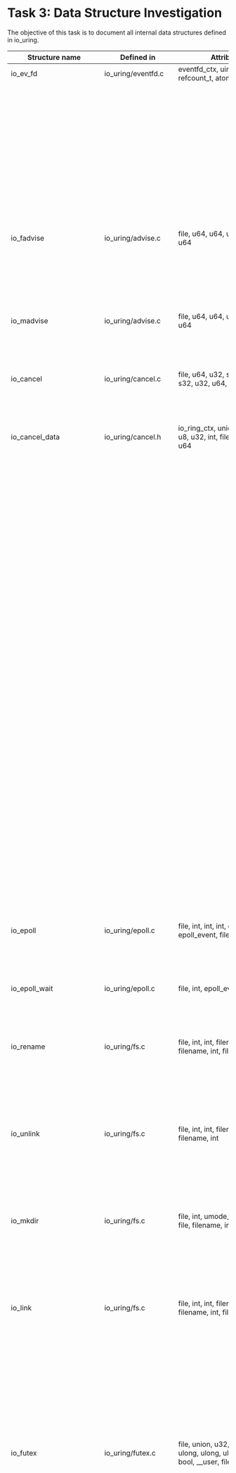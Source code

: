 # Task 3: Data Structure Investigation
The objective of this task is to document all internal data structures defined in io_uring. 

Structure name | Defined in | Attributes | Caller Functions Source | source caller | usage
---------------|------------|------------|-------------------------|---------------|-------------------
io_ev_fd       | io_uring/eventfd.c | eventfd_ctx, uint, uint, refcount_t, atomic_t, rcu_head | io_eventfd_free | io_uring/eventfd.c | local variable
| | | | io_eventfd_put | io_uring/eventfd.c | function parameter
| | | | io_eventfd_do_signal | io_uring/eventfd.c | local variable, function parameter
| | | | __io_eventfd_signal | io_uring/eventfd.c | function parameter
| | | | io_eventfd_grab | io_uring/eventfd.c | return value, local variable
| | | | io_eventfd_signal | io_uring/eventfd.c | local variable 
| | | | io_eventfd_flush_signal | io_uring/eventfd.c | local variable
| | | | io_eventfd_register | io_uring/eventfd.c | local variable
| | | | io_eventfd_unregister | io_uring/eventfd.c | function parameter
| io_fadvise               | io_uring/advise.c    | file, u64, u64, u32, file, u32, u64                                                                                                       | io_fadvise_force_async           | io_uring/advise.c    | function parameter                 |
|                          |                      |                                                                                                                                            | io_fadvise_prep                  | io_uring/advise.c    | local variable, function parameter |
|                          |                      |                                                                                                                                            | io_fadvise                       | io_uring/advise.c    | local variable, function parameter |
| io_madvise               | io_uring/advise.c    | file, u64, u64, u32, file, u32, u64                                                                                                       | io_madvise_prep                  | io_uring/advise.c    | local variable, function parameter |
|                          |                      |                                                                                                                                            | io_madvise                       | io_uring/advise.c    | local variable, function parameter |
| io_cancel                | io_uring/cancel.c    | file, u64, u32, s32, u8, file, s32, u32, u64, u8                                                                                          | io_async_cancel_prep             | io_uring/cancel.c    | local variable, function parameter |
|                          |                      |                                                                                                                                            | io_async_cancel                  | io_uring/cancel.c    | local variable, function parameter |
| io_cancel_data           | io_uring/cancel.h    | io_ring_ctx, union, u64, file, u8, u32, int, file, io_ring_ctx, u64                                                                       | io_try_cancel                    | io_uring/cancel.h    | function parameter                 |
|                          |                      |                                                                                                                                            | io_cancel_req_match              | io_uring/cancel.h    | function parameter                 |
|                          |                      |                                                                                                                                            | io_cancel_req_match              | io_uring/cancel.c    | function parameter                 |
|                          |                      |                                                                                                                                            | io_cancel_remove                 | io_uring/cancel.h    | function parameter                 |
|                          |                      |                                                                                                                                            | io_cancel_remove                 | io_uring/cancel.c    | function parameter                 |
|                          |                      |                                                                                                                                            | io_cancel_cb                     | io_uring/cancel.c    | local variable                     |
|                          |                      |                                                                                                                                            | io_async_cancel_one              | io_uring/cancel.c    | function parameter                 |
|                          |                      |                                                                                                                                            | io_try_cancel                    | io_uring/cancel.c    | function parameter                 |
|                          |                      |                                                                                                                                            | __io_async_cancel                | io_uring/cancel.c    | function parameter                 |
|                          |                      |                                                                                                                                            | io_async_cancel                  | io_uring/cancel.c    | local variable                     |
|                          |                      |                                                                                                                                            | __io_sync_cancel                 | io_uring/cancel.c    | function parameter                 |
|                          |                      |                                                                                                                                            | io_sync_cancel                   | io_uring/cancel.c    | local variable                     |
|                          |                      |                                                                                                                                            | io_futex_cancel                  | io_uring/futex.c     | function parameter                 |
|                          |                      |                                                                                                                                            | io_futex_cancel                  | io_uring/futex.h     | function parameter                 |
|                          |                      |                                                                                                                                            | io_poll_find                     | io_uring/poll.c      | function parameter                 |
|                          |                      |                                                                                                                                            | io_poll_file_find                | io_uring/poll.c      | function parameter                 |
|                          |                      |                                                                                                                                            | __io_poll_cancel                 | io_uring/poll.c      | function parameter                 |
|                          |                      |                                                                                                                                            | io_poll_cancel                   | io_uring/poll.c      | function parameter                 |
|                          |                      |                                                                                                                                            | io_poll_cancel                   | io_uring/poll.h      | function parameter                 |
|                          |                      |                                                                                                                                            | io_poll_remove                   | io_uring/poll.c      | local variable                     |
|                          |                      |                                                                                                                                            | io_waitid_cancel                 | io_uring/waitid.c    | function parameter                 |
|                          |                      |                                                                                                                                            | io_timeout_cancel                | io_uring/timeout.h   | function parameter                 |
|                          |                      |                                                                                                                                            | io_timeout_extract               | io_uring/timeout.c   | function parameter                 |
|                          |                      |                                                                                                                                            | io_timeout_cancel                | io_uring/timeout.c   | function parameter                 |
|                          |                      |                                                                                                                                            | io_req_task_link_timeout         | io_uring/timeout.c   | local variable                     |
|                          |                      |                                                                                                                                            | io_timeout_update                | io_uring/timeout.c   | local variable                     |
|                          |                      |                                                                                                                                            | io_timeout_remove                | io_uring/timeout.c   | local variable                     |
| io_epoll                 | io_uring/epoll.c     | file, int, int, int, epoll_event, epoll_event, file, int                                                                                  | io_epoll_ctl_prep                | io_uring/epoll.c     | local variable, function parameter |
|                          |                      |                                                                                                                                            | io_epoll_ctl                     | io_uring/epoll.c     | local variable, function parameter |
| io_epoll_wait            | io_uring/epoll.c     | file, int, epoll_event                                                                                                                     | io_epoll_wait_prep               | io_uring/epoll.c     | local variable, function parameter |
|                          |                      |                                                                                                                                            | io_epoll_wait                    | io_uring/epoll.c     | local variable, function parameter |
| io_rename                | io_uring/fs.c        | file, int, int, filename, filename, int, file, filename, int                                                                              | io_renameat_prep                 | io_uring/fs.c        | local variable, function parameter |
|                          |                      |                                                                                                                                            | io_renameat                      | io_uring/fs.c        | local variable, function parameter |
|                          |                      |                                                                                                                                            | io_renameat_cleanup              | io_uring/fs.c        | local variable, function parameter |
| io_unlink                | io_uring/fs.c        | file, int, int, filename, file, filename, int                                                                                             | io_unlinkat_prep                 | io_uring/fs.c        | local variable, function parameter |
|                          |                      |                                                                                                                                            | io_unlinkat                      | io_uring/fs.c        | local variable, function parameter |
|                          |                      |                                                                                                                                            | io_unlinkat_cleanup              | io_uring/fs.c        | local variable, function parameter |
| io_mkdir                 | io_uring/fs.c        | file, int, umode_t, filename, file, filename, int, umode_t                                                                                | io_mkdirat_prep                  | io_uring/fs.c        | local variable, function parameter |
|                          |                      |                                                                                                                                            | io_mkdirat                       | io_uring/fs.c        | local variable, function parameter |
|                          |                      |                                                                                                                                            | io_mkdirat_cleanup               | io_uring/fs.c        | local variable, function parameter |
| io_link                  | io_uring/fs.c        | file, int, int, filename, filename, int, file, filename, int                                                                              | io_symlinkat_prep                | io_uring/fs.c        | local variable, function parameter |
|                          |                      |                                                                                                                                            | io_symlinkat                     | io_uring/fs.c        | local variable, function parameter |
|                          |                      |                                                                                                                                            | io_linkat_prep                   | io_uring/fs.c        | local variable, function parameter |
|                          |                      |                                                                                                                                            | io_linkat                        | io_uring/fs.c        | local variable, function parameter |
|                          |                      |                                                                                                                                            | io_link_cleanup                  | io_uring/fs.c        | local variable, function parameter |
| io_futex                 | io_uring/futex.c     | file, union, u32, futex_waitv, ulong, ulong, ulong, u32, uint, bool, __user, file                                                         | io_futexv_complete               | io_uring/futex.c     | local variable, function parameter |
|                          |                      |                                                                                                                                            | io_futexv_claim                  | io_uring/futex.c     | function parameter                 |
|                          |                      |                                                                                                                                            | __io_futex_cancel                | io_uring/futex.c     | local variable, function parameter |
|                          |                      |                                                                                                                                            | io_futex_prep                    | io_uring/futex.c     | local variable, function parameter |
|                          |                      |                                                                                                                                            | io_futex_wakev_fn                | io_uring/futex.c     | local variable, function parameter |
|                          |                      |                                                                                                                                            | io_futexv_prep                   | io_uring/futex.c     | local variable, function parameter |
|                          |                      |                                                                                                                                            | io_futex_wake_fn                 | io_uring/futex.c     | local variable, function parameter |
|                          |                      |                                                                                                                                            | io_futexv_wait                   | io_uring/futex.c     | local variable, function parameter |
|                          |                      |                                                                                                                                            | io_futex_wait                    | io_uring/futex.c     | local variable, function parameter |
|                          |                      |                                                                                                                                            | io_futex_wake                    | io_uring/futex.c     | local variable, function parameter |
| io_futex_data            | io_uring/futex.c     | futex_q, io_kiocb                                                                                                                          | io_futex_cache_init              | io_uring/futex.c     | function parameter                 |
|                          |                      |                                                                                                                                            | io_futex_complete                | io_uring/futex.c     | local variable                     |
|                          |                      |                                                                                                                                            | __io_futex_cancel                | io_uring/futex.c     | local variable                     |
|                          |                      |                                                                                                                                            | io_futex_wake_fn                 | io_uring/futex.c     | local variable, function parameter |
|                          |                      |                                                                                                                                            | io_futex_wait                    | io_uring/futex.c     | local variable     
| io_defer_entry  | io_uring/io_uring.c  | list_head, io_kiocb, u32                                       | io_queue_deferred                | io_uring/io_uring.c   | local variable, function parameter   |
|                 |                      |                                                                | io_drain_req                     | io_uring/io_uring.c   | local variable                        |
|                 |                      |                                                                | io_cancel_defer_files            | io_uring/io_uring.c   | local variable, function parameter   |
|                 |                      |                                                                | io_get_sequence                  | io_uring/io_uring.c   | local variable                        |
| ext_arg         | io_uring/io_uring.c  | size_t, timespec64, sigset_t, ktime_t, bool, bool              | __io_cqring_wait_schedule        | io_uring/io_uring.c   | function parameter                    |
|                 |                      |                                                                | io_cqring_wait_schedule          | io_uring/io_uring.c   | function parameter                    |
|                 |                      |                                                                | io_cqring_wait                   | io_uring/io_uring.c   | function parameter                    |
|                 |                      |                                                                | io_get_ext_arg                   | io_uring/io_uring.c   | function parameter                    |
|                 |                      |                                                                | SYSCALL_DEFINE6                  | io_uring/io_uring.c   | local variable                        |
|                 |                      |                                                                | if                               | io_uring/io_uring.c   | local variable                        |
| io_tctx_exit    | io_uring/io_uring.c  | callback_head, completion, io_ring_ctx                         | io_tctx_exit_cb                  | io_uring/io_uring.c   | local variable, function parameter   |
|                 |                      |                                                                | io_ring_exit_work                | io_uring/io_uring.c   | local variable                        |
| io_task_cancel  | io_uring/io_uring.c  | io_uring_task, bool                                            | io_cancel_task_cb                | io_uring/io_uring.c   | local variable                        |
|                 |                      |                                                                | io_uring_try_cancel_requests     | io_uring/io_uring.c   | local variable                        |
| io_wait_queue   | io_uring/io_uring.h  | wait_queue_entry, io_ring_ctx, unsigned, int, ktime_t, hrtimer | io_should_wake                   | io_uring/io_uring.h   | function parameter                    |
|                 |                      |                                                                | io_wake_function                 | io_uring/io_uring.c   | local variable, function parameter   |
|                 |                      |                                                                | io_cqring_timer_wakeup           | io_uring/io_uring.c   | local variable, function parameter   |
|                 |                      |                                                                | io_cqring_min_timer_wakeup       | io_uring/io_uring.c   | local variable, function parameter   |
|                 |                      |                                                                | io_cqring_schedule_timeout       | io_uring/io_uring.c   | function parameter                    |
|                 |                      |                                                                | __io_cqring_wait_schedule        | io_uring/io_uring.c   | function parameter                    |
|                 |                      |                                                                | io_cqring_wait_schedule          | io_uring/io_uring.c   | function parameter                    |
|                 |                      |                                                                | io_cqring_wait                   | io_uring/io_uring.c   | local variable                        |
|                 |                      |                                                                | io_napi_busy_loop_should_end     | io_uring/napi.c       | local variable                        |
|                 |                      |                                                                | io_napi_blocking_busy_loop       | io_uring/napi.c       | function parameter                    |
|                 |                      |                                                                | __io_napi_busy_loop              | io_uring/napi.c       | function parameter                    |
|                 |                      |                                                                | __io_napi_busy_loop              | io_uring/napi.h       | function parameter                    |
|                 |                      |                                                                | io_napi_busy_loop                | io_uring/napi.h       | function parameter                    |
io_wq_hash               | io_uring/io-wq.h     | refcount_t refs, unsigned long, struct wait_queue_head, long, refcount_t, wait_queue_head                                                  | io_wq_put_hash                   | io_uring/io-wq.h     | function parameter, local variable |
|                          |                      |                                                                                                                                            | io_wq_data                       | io_uring/io-wq.h     | local variable                     |
|                          |                      |                                                                                                                                            | io_wq                            | io_uring/io-wq.c     | local variable                     |
| io_wq_data               | io_uring/io-wq.h     | struct io_wq_hash, struct task_struct, io_wq_work_fn, free_work_fn                                                                        | io_wq_create                     | io_uring/io-wq.h     | function parameter, local variable |
| io_wq                    | io_uring/io-wq.c     | unsigned long state, free_work_fn, io_wq_work_fn, struct io_wq_hash, atomic_t worker, struct completion, struct hlist_node, struct task_struct, struct io_wq_acct, struct wait_queue_entry, struct io_wq_work, cpumask_var_t, atomic_t, completion, cpumask_var_t, free_work_fn, hlist_node, hlist_nulls_head, io_wq_hash, io_wq_work_fn, list_head, long, raw_spinlock_t, task_struct, wait_queue_entry | io_worker                        | io_uring/io-wq.c     | local function                     |
|                          |                      |                                                                                                                                            | create_io_worker                 | io_uring/io-wq.c     | function parameter                 |
|                          |                      |                                                                                                                                            | io_acct_cancel_pending_work      | io_uring/io-wq.c     | function parameter, local variable |
|                          |                      |                                                                                                                                            | io_wq_cancel_tw_create           | io_uring/io-wq.c     | function parameter                 |
|                          |                      |                                                                                                                                            | io_get_acct                      | io_uring/io-wq.c     | function parameter                 |
|                          |                      |                                                                                                                                            | io_work_get_acct                 | io_uring/io-wq.c     | function parameter                 |
|                          |                      |                                                                                                                                            | io_worker_ref_put                | io_uring/io-wq.c     | function parameter                 |
|                          |                      |                                                                                                                                            | io_worker_cancel_cb              | io_uring/io-wq.c     | local variable                     |
|                          |                      |                                                                                                                                            | io_worker_exit                   | io_uring/io-wq.c     | local variable                     |
|                          |                      |                                                                                                                                            | io_wq_create_worker              | io_uring/io-wq.c     | function parameter                 |
|                          |                      |                                                                                                                                            | create_worker_cb                 | io_uring/io-wq.c     | local variable                     |
|                          |                      |                                                                                                                                            | io_queue_worker_create           | io_uring/io-wq.c     | local variable                     |
|                          |                      |                                                                                                                                            | io_wq_dec_running                | io_uring/io-wq.c     | local variable                     |
|                          |                      |                                                                                                                                            | io_wait_on_hash                  | io_uring/io-wq.c     | function parameter                 |
|                          |                      |                                                                                                                                            | io_get_next_work                 | io_uring/io-wq.c     | function parameter                 |
|                          |                      |                                                                                                                                            | wq_list_for_each                 | io_uring/io-wq.c     | function parameter                 |
|                          |                      |                                                                                                                                            | io_worker_handle_work            | io_uring/io-wq.c     | local variable                     |
|                          |                      |                                                                                                                                            | io_wq_worker                     | io_uring/io-wq.c     | local variable                     |
|                          |                      |                                                                                                                                            | io_init_new_worker               | io_uring/io-wq.c     | function parameter                 |
|                          |                      |                                                                                                                                            | create_worker_cont               | io_uring/io-wq.c     | local variable                     |
|                          |                      |                                                                                                                                            | io_wq_for_each_worker            | io_uring/io-wq.c     | function parameter                 |
|                          |                      |                                                                                                                                            | io_run_cancel                    | io_uring/io-wq.c     | function parameter                 |
|                          |                      |                                                                                                                                            | io_wq_insert_work                | io_uring/io-wq.c     | function parameter                 |
|                          |                      |                                                                                                                                            | io_wq_enqueue                    | io_uring/io-wq.c     | function parameter                 |
|                          |                      |                                                                                                                                            | io_wq_remove_pending             | io_uring/io-wq.c     | function parameter, local variable |
|                          |                      |                                                                                                                                            | io_wq_cancel_pending_work        | io_uring/io-wq.c     | function parameter                 |
|                          |                      |                                                                                                                                            | io_wq_cancel_running_work        | io_uring/io-wq.c     | function parameter                 |
|                          |                      |                                                                                                                                            | io_wq_cancel_cb                  | io_uring/io-wq.c     | function parameter                 |
|                          |                      |                                                                                                                                            | io_wq_hash_wake                  | io_uring/io-wq.c     | function parameter, local variable |
|                          |                      |                                                                                                                                            | io_wq_create                     | io_uring/io-wq.c     | local variable                     |
|                          |                      |                                                                                                                                            | io_wq_exit_start                 | io_uring/io-wq.c     | function parameter                 |
|                          |                      |                                                                                                                                            | io_wq_exit_workers               | io_uring/io-wq.c     | function parameter                 |
|                          |                      |                                                                                                                                            | io_wq_destroy                    | io_uring/io-wq.c     | function parameter                 |
|                          |                      |                                                                                                                                            | io_wq_put_and_exit               | io_uring/io-wq.c     | function parameter                 |
|                          |                      |                                                                                                                                            | __io_wq_cpu_online               | io_uring/io-wq.c     | function parameter                 |
|                          |                      |                                                                                                                                            | io_wq_cpu_online                 | io_uring/io-wq.c     | function parameter                 |
|                          |                      |                                                                                                                                            | io_wq_cpu_offline                | io_uring/io-wq.c     | function parameter                 |
|                          |                      |                                                                                                                                            | io_wq_max_workers                | io_uring/io-wq.c     | function parameter                 |
|                          |                      |                                                                                                                                            | wq_list_del                      | io_uring/slist.h     | local variable                     |
|                          |                      |                                                                                                                                            | io_uring_clean_tctx              | io_uring/tctx.c      | local variable                     |
| io_cb_cancel_data        | io_uring/io-wq.c     | work_cancel_fn, void, int nr_running, int nr_pending, bool cancel_all, bool, int, void, work_cancel_fn                                    | io_acct_cancel_pending_work      | io_uring/io-wq.c     | function parameter                 |
|                          |                      |                                                                                                                                            | create_worker_cont               | io_uring/io-wq.c     | local variable                     |
|                          |                      |                                                                                                                                            | io_wq_enqueue                    | io_uring/io-wq.c     | local variable                     |
|                          |                      |                                                                                                                                            | __io_wq_worker_cancel            | io_uring/io-wq.c     | function parameter                 |
|                          |                      |                                                                                                                                            | io_wq_worker_cancel              | io_uring/io-wq.c     | local variable                     |
|                          |                      |                                                                                                                                            | io_wq_cancel_pending_work        | io_uring/io-wq.c     | function parameter                 |
|                          |                      |                                                                                                                                            | io_wq_cancel_running_work        | io_uring/io-wq.c     | function parameter                 |
|                          |                      |                                                                                                                                            | io_wq_cancel_cb                  | io_uring/io-wq.c     | function parameter, local variable |
|                          |                      |                                                                                                                                            | io_wq_destroy                    | io_uring/io-wq.c     | local variable                     |
| io_worker                | io_uring/io-wq.c     | refcount_t, unsigned long flags, struct hlist_nulls_node nulls_node, struct list_head all_list, struct task_struct, struct io_wq, struct io_wq_acct, struct io_wq_work, raw_spinlock_t, struct completion, unsigned long create_state, struct callback_head create_work, int init_retries, union, callback_head, completion, delayed_work, hlist_nulls_node, int, io_wq, io_wq_work, list_head, long, raw_spinlock_t, rcu_head, refcount_t, task_struct | io_wq_dec_running                | io_uring/io-wq.c     | function parameter                 |
|                          |                      |                                                                                                                                            | io_worker_get                    | io_uring/io-wq.c     | function parameter                 |
|                          |                      |                                                                                                                                            | io_worker_release                | io_uring/io-wq.c     | function parameter                 |
|                          |                      |                                                                                                                                            | io_wq_worker_stopped             | io_uring/io-wq.c     | local variable                     |
|                          |                      |                                                                                                                                            | io_worker_cancel_cb              | io_uring/io-wq.c     | function parameter                 |
|                          |                      |                                                                                                                                            | io_task_worker_match             | io_uring/io-wq.c     | local variable, function parameter |
|                          |                      |                                                                                                                                            | io_worker_exit                   | io_uring/io-wq.c     | function parameter                 |
|                          |                      |                                                                                                                                            | io_acct_activate_free_worker     | io_uring/io-wq.c     | local parameter                    |
|                          |                      |                                                                                                                                            | io_wq_inc_running                | io_uring/io-wq.c     | function parameter                 |
|                          |                      |                                                                                                                                            | create_worker_cb                 | io_uring/io-wq.c     | local parameter                    |
|                          |                      |                                                                                                                                            | io_queue_worker_create           | io_uring/io-wq.c     | function parameter                 |
|                          |                      |                                                                                                                                            | __io_worker_busy                 | io_uring/io-wq.c     | function parameter                 |
|                          |                      |                                                                                                                                            | __io_worker_idle                 | io_uring/io-wq.c     | function parameter                 |
|                          |                      |                                                                                                                                            | io_assign_current_work           | io_uring/io-wq.c     | function parameter                 |
|                          |                      |                                                                                                                                            | io_worker_handle_work            | io_uring/io-wq.c     | function parameter                 |
|                          |                      |                                                                                                                                            | io_wq_worker                     | io_uring/io-wq.c     | local variable                     |
|                          |                      |                                                                                                                                            | io_wq_worker_running             | io_uring/io-wq.c     | local variable                     |
|                          |                      |                                                                                                                                            | io_wq_worker_sleeping            | io_uring/io-wq.c     | local variable                     |
|                          |                      |                                                                                                                                            | io_init_new_worker               | io_uring/io-wq.c     | function parameter                 |
|                          |                      |                                                                                                                                            | io_should_retry_thread           | io_uring/io-wq.c     | function parameter                 |
|                          |                      |                                                                                                                                            | queue_create_worker_retry        | io_uring/io-wq.c     | function parameter                 |
|                          |                      |                                                                                                                                            | create_worker_cont               | io_uring/io-wq.c     | local variable, function parameter |
|                          |                      |                                                                                                                                            | io_workqueue_create              | io_uring/io-wq.c     | function parameter, local variable |
|                          |                      |                                                                                                                                            | create_io_worker                 | io_uring/io-wq.c     | local variable                     |
|                          |                      |                                                                                                                                            | io_acct_for_each_worker          | io_uring/io-wq.c     | local variable, function parameter |
|                          |                      |                                                                                                                                            | io_wq_for_each_worker            | io_uring/io-wq.c     | function parameter                 |
|                          |                      |                                                                                                                                            | io_wq_worker_wake                | io_uring/io-wq.c     | function parameter                 |
|                          |                      |                                                                                                                                            | __io_wq_worker_cancel            | io_uring/io-wq.c     | function parameter                 |
|                          |                      |                                                                                                                                            | io_wq_worker_cancel              | io_uring/io-wq.c     | function parameter                 |
|                          |                      |                                                                                                                                            | io_task_work_match               | io_uring/io-wq.c     | local variable                     |
|                          |                      |                                                                                                                                            | io_wq_cancel_tw_create           | io_uring/io-wq.c     | function parameter                 |
|                          |                      |                                                                                                                                            | io_wq_worker_affinity            | io_uring/io-wq.c     | function parameter                 |
| io_wq_acct               | io_uring/io-wq.c     | atomic_t, int, io_wq_work_list, long, raw_spinlock_t, unsigned                                                                            | io_acct_cancel_pending_work      | io_uring/io-wq.c     | function parameter                 |
|                          |                      |                                                                                                                                            | io_worker_cancel_cb              | io_uring/io-wq.c     | local variable                     |
|                          |                      |                                                                                                                                            | __io_acct_run_queue              | io_uring/io-wq.c     | function parameter                 |
|                          |                      |                                                                                                                                            | io_wq_create_worker              | io_uring/io-wq.c     | function parameter                 |
|                          |                      |                                                                                                                                            | io_wq_inc_running                | io_uring/io-wq.c     | local variable                     |
|                          |                      |                                                                                                                                            | create_worker_cb                 | io_uring/io-wq.c     | local variable                     |
|                          |                      |                                                                                                                                            | io_queue_worker_create           | io_uring/io-wq.c     | function parameter                 |
|                          |                      |                                                                                                                                            | io_wq_dec_running                | io_uring/io-wq.c     | local variable                     |
|                          |                      |                                                                                                                                            | io_wq_worker                     | io_uring/io-wq.c     | local variable                     |
|                          |                      |                                                                                                                                            | create_worker_cont               | io_uring/io-wq.c     | local variable                     |
|                          |                      |                                                                                                                                            | io_workqueue_create              | io_uring/io-wq.c     | local variable                     |
|                          |                      |                                                                                                                                            | create_io_worker                 | io_uring/io-wq.c     | local variable                     |
|                          |                      |                                                                                                                                            | io_wq_insert_work                | io_uring/io-wq.c     | local variable                     |
|                          |                      |                                                                                                                                            | io_wq_enqueue                    | io_uring/io-wq.c     | local variable                     |
|                          |                      |                                                                                                                                            | io_wq_remove_pending             | io_uring/io-wq.c     | local variable                     |
|                          |                      |                                                                                                                                            | io_wq_cancel_pending_work        | io_uring/io-wq.c     | local variable                     |
|                          |                      |                                                                                                                                            | io_wq_hash_wake                  | io_uring/io-wq.c     | local variable                     |
|                          |                      |                                                                                                                                            | io_wq_max_workers                | io_uring/io-wq.c     | local variable                     |
| online_data              | io_uring/io-wq.c     | bool, int                                                                                                                                  | io_wq_worker_affinity            | io_uring/io-wq.c     | local variable                     |
|                          |                      |                                                                                                                                            | __io_wq_cpu_online               | io_uring/io-wq.c     | local variable                     |
| io_provide_buf   | io_uring/kbuf.c    | file, __u64, __u32, __u32, __u32, __u16                    | io_remove_buffers_prep       | io_uring/kbuf.c        | local variable, function parameter     |
|                  |                    |                                                            | io_remove_buffers            | io_uring/kbuf.c        | local variable, function parameter     |
|                  |                    |                                                            | io_provide_buffers_prep      | io_uring/kbuf.c        | local variable, function parameter     |
|                  |                    |                                                            | io_add_buffers               | io_uring/kbuf.c        | function parameter                     |
|                  |                    |                                                            | io_provide_buffers           | io_uring/kbuf.c        | local variable, function parameter     |
| io_buffer_list   | io_uring/kbuf.h    | list_head, oi_uring_buf_ring, __u16 x6, io_mapped_region   | io_kbuf_commit               | io_uring/kbuf.h        | function parameter                     |
|                  |                    |                                                            | io_kbuf_inc_commit           | io_uring/kbuf.c        | function parameter                     |
|                  |                    |                                                            | io_kbuf_commit               | io_uring/kbuf.c        | function parameter                     |
|                  |                    |                                                            | io_buffer_get_list           | io_uring/kbuf.c        | local variable                         |
|                  |                    |                                                            | io_buffer_add_list           | io_uring/kbuf.c        | function parameter                     |
|                  |                    |                                                            | io_kbuf_recycle_legacy       | io_uring/kbuf.c        | local variable                         |
|                  |                    |                                                            | io_provided_buffer_select    | io_uring/kbuf.c        | function parameter                     |
|                  |                    |                                                            | io_provided_buffers_select   | io_uring/kbuf.c        | function parameter                     |
|                  |                    |                                                            | io_ring_buffer_select        | io_uring/kbuf.c        | function parameter                     |
|                  |                    |                                                            | io_buffer_select             | io_uring/kbuf.c        | local variable                         |
|                  |                    |                                                            | io_ring_buffers_peek         | io_uring/kbuf.c        | function parameter                     |
|                  |                    |                                                            | io_buffers_select            | io_uring/kbuf.c        | local variable                         |
|                  |                    |                                                            | io_buffers_peek              | io_uring/kbuf.c        | local variable                         |
|                  |                    |                                                            | __io_put_kbuf_ring           | io_uring/kbuf.h        | local variable                         |
|                  |                    |                                                            | __io_remove_buffers          | io_uring/kbuf.c        | function parameter                     |
|                  |                    |                                                            | io_put_bl                    | io_uring/kbuf.c        | function parameter                     |
|                  |                    |                                                            | io_destroy_buffers           | io_uring/kbuf.c        | local variable                         |
|                  |                    |                                                            | io_destroy_bl                | io_uring/kbuf.c        | function parameter                     |
|                  |                    |                                                            | io_remove_buffers            | io_uring/kbuf.c        | local variable                         |
|                  |                    |                                                            | io_add_buffers               | io_uring/kbuf.c        | function parameter                     |
|                  |                    |                                                            | io_provide_buffers           | io_uring/kbuf.c        | local variable                         |
|                  |                    |                                                            | io_register_pbuf_ring        | io_uring/kbuf.c        | local variable                         |
|                  |                    |                                                            | io_unregister_pbuf_ring      | io_uring/kbuf.c        | local variable                         |
|                  |                    |                                                            | io_register_pbuf_status      | io_uring/kbuf.c        | local variable                         |
|                  |                    |                                                            | io_pbuf_get_region           | io_uring/kbuf.c        | local variable                         |
| io_buffer        | io_uring/kbuf.h    | list_head, __u64, __u32, __u16, __u16                      | io_kbuf_recycle_legacy       | io_uring/kbuf.h        | local variable                         |
|                  |                    |                                                            | io_provided_buffer_select    | io_uring/kbuf.c        | local variable, function parameter     |
|                  |                    |                                                            | __io_remove_buffers          | io_uring/kbuf.c        | local variable, function parameter     |
|                  |                    |                                                            | io_add_buffers               | io_uring/kbuf.c        | local variable                         |
| buf_sel_arg      | io_uring/kbuf.h    | iovec, size_t, size_t, ushort, ushort                      | io_ring_buffers_peek         | io_uring/kbuf.c        | function parameter                     |
|                  |                    |                                                            | io_buffers_select            | io_uring/kbuf.c        | function parameter                     |
|                  |                    |                                                            | io_buffers_peek              | io_uring/kbuf.c        | function parameter                     |
|                  |                    |                                                            | io_buffers_select            | io_uring/kbuf.h        | function parameter                     |
|                  |                    |                                                            | io_buffers_peek              | io_uring/kbuf.h        | function parameter                     |
|                  |                    |                                                            | io_send_select_buffer        | io_uring/net.c         | local variable                         |
|                  |                    |                                                            | io_recv_buf_select           | io_uring/net.c         | local variable                         |
io_mapped_region | io_uring/memmap.h  | struct page **pages, void *ptr, unsigned int nr_pages, unsigned int flags | io_free_region | memmap.c | function parameter (mr)
| | | | io_region_init_ptr | memmap.c | function parameter (mr)
| | | | io_region_pin_pages | memmap.c | function parameter (mr)
| | | | io_region_allocate_pages | memmap.c | function parameter (mr)
| | | | io_create_region | memmap.c | function parameter (mr)
| | | | io_create_region_mmap_safe | memmap.c | local variable (tmp_mr), function parameter (mr)
| | | | io_mmap_get_region | memmap.c | return value
| | | | io_region_validate_mmap | memmap.c | function parameter (mr)
| | | | io_region_mmap | memmap.c | function parameter (mr)
io_imu_folio_data | io_uring/memmap.h | (struct definition not visible in snippet) | io_check_coalesce_buffer | memmap.c | local variable (ifd)
io_uring_region_desc | io_uring_types.h | __u64 user_addr, __u64 size, __u32 flags, __u32 mmap_offset, __u32 id, __u32 __resv[2] | io_region_pin_pages | memmap.c | function parameter (reg)
| | | | io_region_allocate_pages | memmap.c | function parameter (reg)
| | | | io_create_region | memmap.c | function parameter (reg)
| | | | io_create_region_mmap_safe | memmap.c | function parameter (reg)
io_mapped_region | io_uring/memmap.h | struct page **pages, void *ptr, unsigned int nr_pages, unsigned int flags | io_free_region | memmap.h | function parameter (mr)
| | | | io_create_region | memmap.h | function parameter (mr)
| | | | io_create_region_mmap_safe | memmap.h | function parameter (mr)
| | | | io_region_get_ptr | memmap.h | function parameter (mr)
| | | | io_region_is_set | memmap.h | function parameter (mr)
io_uring_region_desc | io_uring_types.h | __u64 user_addr, __u64 size, __u32 flags, __u32 mmap_offset, __u32 id | io_create_region | memmap.h | function parameter (reg)
| | | | io_create_region_mmap_safe | memmap.h | function parameter (reg)
io_ring_ctx | io_uring_types.h | struct io_mapped_region ring_region, struct io_user *user, etc. | io_free_region | memmap.h | function parameter (ctx)
| | | | io_create_region | memmap.h | function parameter (ctx)
| | | | io_create_region_mmap_safe | memmap.h | function parameter (ctx)
io_msg | msg_ring.c | struct file *file, *src_file, struct callback_head tw, u64 user_data, u32 len, cmd, src_fd, dst_fd/cqe_flags, flags | io_msg_ring_cleanup | msg_ring.c | Accesses msg->src_file for cleanup with fput()
| | | | io_msg_tw_complete | msg_ring.c | Converts from callback_head using container_of()
| | | | io_msg_data_remote | msg_ring.c | Reads msg->flags and msg->user_data for remote posting
| | | | io_msg_ring_data | msg_ring.c | Main parameter for data ring operations
| | | | io_msg_grab_file | msg_ring.c | Populates msg->src_file from file table
| | | | io_msg_install_complete | msg_ring.c | Uses msg->dst_fd for FD installation
io_ring_ctx | io_uring_types.h | struct mutex uring_lock,struct io_alloc_cache msg_cache, spinlock_t msg_lock, bool task_complete | io_double_unlock_ctx | msg_ring.c | Releases octx->uring_lock mutex
| | | | io_lock_external_ctx | msg_ring.c | Acquires target context's uring_lock
| | | | io_msg_need_remote | msg_ring.c | Checks ctx->task_complete for remote execution need
| | | | io_msg_get_kiocb | msg_ring.c | Accesses ctx->msg_cache with msg_lock protection
io_kiocb | io_uring_types.h | struct io_ring_ctx *ctx, struct io_tw_task_work io_task_work, u64 user_data | io_msg_tw_complete | msg_ring.c | Processes completion via req->cqe
| | | | io_msg_remote_post | msg_ring.c | Configures req->opcode as IORING_OP_NOP for remote completion
io_uring_sqe | uapi/linux/io_uring.h | off, len, addr, addr3, file_index, msg_ring_flags | io_uring_sync_msg_ring | msg_ring.h | Reads SQE fields for synchronous message ring operations
| | | | io_msg_ring_prep | msg_ring.h | Validates and prepares SQE fields for async message ring
io_kiocb | io_uring_types.h | ctx, flags | io_msg_ring_prep | msg_ring.h | Receives prepared request structure
| | | | io_msg_ring | msg_ring.h | Main parameter for message ring operations
| | | | io_msg_ring_cleanup | msg_ring.h | Cleans up request resources
io_napi_entry | napi.c | unsigned int napi_id, struct list_head list, unsigned long timeout, struct hlist_node node, struct rcu_head rcu | io_napi_hash_find | napi.c | Finds entry by napi_id in hash table
| | | | __io_napi_add_id | napi.c | Creates and inserts new entry
| | | | __io_napi_del_id | napi.c | Removes and frees entry
| | | | __io_napi_remove_stale | napi.c | Cleans up stale entries based on timeout
io_ring_ctx | io_uring_types.h | struct hlist_head *napi_ht, spinlock_t napi_lock, struct list_head napi_list, bool napi_prefer_busy_poll, ktime_t napi_busy_poll_dt, int napi_track_mode | io_napi_init | napi.c | Initializes napi tracking structures
| | | | io_napi_free | napi.c | Cleans up all napi entries
| | | | io_napi_register_napi | napi.c | Configures napi tracking mode and params
| | | | __io_napi_busy_loop | napi.c | Executes busy polling loop
io_uring_napi | uapi/linux/io_uring.h | __u64 busy_poll_to, __u8 prefer_busy_poll, __u8 opcode, __u16 op_param, __u32 pad[2], __u32 resv | io_register_napi | napi.c | User API structure for napi configuration
| | | | io_unregister_napi | napi.c | Clears napi configuration
io_wait_queue | io_uring.h | ktime_t timeout, ktime_t napi_busy_poll_dt, bool napi_prefer_busy_poll | io_napi_blocking_busy_loop | napi.c | Contains parameters for blocking busy loop
io_ring_ctx | io_uring_types.h | struct list_head napi_list, int napi_track_mode | io_napi_init() | napi.c | Context structure containing NAPI tracking state
io_wait_queue | io_uring.h | ktime_t timeout, ktime_t napi_busy_poll_dt | io_napi_busy_loop() | napi.c | Wait queue structure for blocking operations
io_kiocb | io_uring_types.h | struct io_ring_ctx *ctx, struct file *file | io_napi_add() | napi.c | I/O request structure
io_shutdown | net.c | struct file *file, int how | io_shutdown_prep | net.c | Validates shutdown parameters
| | | | io_shutdown | net.c | Executes socket shutdown operation
io_accept | net.c | struct file *file, struct sockaddr __user *addr, int __user *addr_len, int flags, int iou_flags, u32 file_slot, unsigned long nofile | io_accept_prep | net.c | Prepares accept operation parameters
| | | | io_accept | net.c | Handles socket accept operations
io_socket | net.c | struct file *file, int domain, int type, int protocol, int flags, u32 file_slot, unsigned long nofile  |  io_socket_prep | net.c | Validates socket creation parameters
| | | | io_socket | net.c | Creates new socket
io_connect | net.c | struct file *file, struct sockaddr __user *addr, int addr_len, bool in_progress, bool seen_econnaborted | io_connect_prep | net.c | Prepares connection parameters
| | | | io_connect | net.c | Handles socket connection
io_bind | net.c | struct file *file, int addr_len | io_bind_prep | net.c | Validates bind parameters
| | | | io_bind | net.c | Binds socket to address
io_listen | net.c | struct file *file, int backlog | io_listen_prep | net.c | Validates listen parameters
| | | | io_listen | net.c | Starts listening on socket
io_sr_msg | net.c | struct file *file, union {compat_msghdr/umsg/buf}, int len, unsigned done_io, unsigned msg_flags, u16 flags, u16, buf_group, bool retry, void __user *msg_control, struct io_kiocb *notif | io_sendmsg_prep | net.c | Prepares send/recv message parameters
| | | | io_recvmsg_prep | net.c | Prepares receive message parameters
| | | | io_send | net.c | Handles socket send operation
| | | | io_recv | net.c | Handles socket receive operation
io_recvzc | net.c | struct file *file, unsigned msg_flags, u16 flags, u32 len, struct io_zcrx_ifq *ifq | io_recvzc_prep | net.c | Prepares zero-copy receive parameters
| | | | io_recvzc | net.c | Handles zero-copy receive
io_async_msghdr | io_uring.h | struct iovec fast_iov, struct io_vec vec, struct msghdr msg, struct sockaddr_storage addr, size_t payloadlen, unsigned namelen, unsigned controllen | io_msg_alloc_async | net.c | Allocates async message header
| | | | io_netmsg_recycle | net.c | Recycles async message buffers
| | | | io_sendmsg_setup | net.c | Sets up sendmsg operation
| | | | io_recvmsg_copy_hdr | net.c | Copies message header
proto_accept_arg | net.c | int err, int is_empty, int flags | io_accept | net.c | Tracks accept operation state
buf_sel_arg | net.c | struct iovec *iovs, int nr_iovs, size_t max_len, int mode, size_t out_len | io_send_select_buffer | net.c | Manages buffer selection for I/O
| | | | io_recv_buf_select | net.c | Selects receive buffers
io_recvmsg_multishot_hdr | net.c | struct io_uring_recvmsg_out msg, struct sockaddr_storage addr | io_recvmsg_multishot | net.c | Stores multishot receive header data
io_async_msghdr | net.h | struct iou_vec vec, struct iovec fast_iov, struct msghdr msg, struct sockaddr_storage addr, size_t payloadlen/controllen, struct sockaddr __user *uaddr | io_sendmsg_prep() | net.h | Async message header for network operations
io_nop | nop.c | struct file *file, int result, int fd, unsigned int flags | io_nop_prep() | nop.c | No-operation request structure
io_notif_data | notif.c | struct ubuf_info uarg, bool zc_report/zc_used/zc_copied, unsigned account_pages, struct io_notif_data next/head | io_alloc_notif() | notif.c  | Notification tracking structure
io_notif_data | notif.h | struct file *file, struct ubuf_info uarg, struct io_notif_data next/head, unsigned account_pages, bool zc_report/zc_used/zc_copied | io_alloc_notif | notif.c | Tracks zero-copy notification state
| | | | io_tx_ubuf_complete | notif.c | Contains completion callback data
| | | | io_notif_flush | notif.h | Stores memory accounting information
io_kiocb | io_uring_types.h | struct io_ring_ctx *ctx, struct io_tw_task_work io_task_work | io_alloc_notif | notif.h | Base structure for notification requests
ubuf_info | linux/skbuff.h | void (*complete)(...), unsigned long flags, refcount_t refcnt | io_tx_ubuf_complete | notif.h | Kernel's universal buffer info structure
io_issue_def | opdef.h | unsigned needs_file:1, unsigned plug:1, unsigned ioprio:1, unsigned iopoll:1, unsigned buffer_select:1, unsigned hash_reg_file:1, unsigned unbound_nonreg_file:1, unsigned pollin:1, unsigned pollout:1, unsigned poll_exclusive:1, unsigned audit_skip:1, unsigned iopoll_queue:1, unsigned vectored:1, unsigned short async_size, int (*issue)(struct io_kiocb , unsigned int), int (prep)(struct io_kiocb *, const struct io_uring_sqe *) | io_uring core | opdef.c | Defines per-opcode execution properties and handlers
io_cold_def | opdef.h | const char name, void (cleanup)(struct io_kiocb ), void (fail)(struct io_kiocb *) | io_uring core | opdef.c | Contains cold path operation handlers and metadata
io_open | openclose.c | struct file *file, int dfd, u32 file_slot, struct filename *filename, struct open_how how, unsigned long nofile	| io_openat_prep | openclose.c | Stores open operation parameters
| | | | io_openat2_prep | openclose.c | Handles both regular and openat2-style opens
| | | | io_openat | openclose.c | Manages file descriptor allocation
io_close | openclose.c | struct file *file, int fd, u32 file_slot | io_close_prep | openclose.c | Tracks close operation state
| | | | io_close | openclose.c | Handles both regular and fixed file closes
io_fixed_install | openclose.c | struct file *file, unsigned int, o_flags | io_install_fixed_fd_prep | openclose.c | Manages fixed file descriptor installation
| | | | io_install_fixed_fd | openclose.c | Validates and processes fd installation flags
io_poll	| poll.h | struct file *file, struct wait_queue_head *head, __poll_t events, int retries, struct wait_queue_entry wait | io_poll_add | poll.h | Tracks poll operation state
async_poll | poll.h	| struct io_poll poll, struct io_poll, *double_poll | io_arm_poll_handler | poll.h | Handles async poll operations
io_poll_update | poll.c | struct file *file, u64 old_user_data, u64 new_user_data, __poll_t events, bool update_events, bool update_user_data | io_poll_remove | poll.c | Handles updates to existing poll requests (event flags/user_data)
io_poll_table | poll.c | struct poll_table_struct pt, struct io_kiocb *req, int nr_entries, int error, bool owning, __poll_t result_mask | io_arm_poll_handler | poll.c | Tracks state during poll arm/wake operations
| | | | __io_arm_poll_handler | poll.c | Tracks state during poll arm/wake operations
io_poll | poll.c | struct wait_queue_head *head, struct wait_queue_entry wait, __poll_t events, int retries (for async_poll) | io_poll_wake | poll.c | Core poll request tracking structure
| | | | io_poll_add | poll.c | Core poll request tracking structure
| | | | io_poll_remove_entries | poll.c | Core poll request tracking structure
async_poll | poll.c | struct io_poll poll, struct io_poll *double_poll | io_async_queue_proc | poll.c | Extended poll data for async operations
| | | | io_req_alloc_apoll | poll.c | Extended poll data for async operations
io_uring_probe | register.c | __u32 last_op, __u32 ops_len, struct io_uring_probe_op ops[] | io_probe | io_uring.c | Reports supported opcodes
io_restriction | register.c | unsigned long register_op[], unsigned long sqe_op[], __u32 sqe_flags_allowed, __u32 sqe_flags_required, bool registered | io_register_restrictions | io_uring.c | Tracks operation restrictions
io_ring_ctx_rings | register.c | struct io_rings *rings, struct io_uring_sqe *sq_sqes, struct io_mapped_region sq_region, struct io_mapped_region ring_region | io_register_resize_rings | register.c | Temporary storage during ring resizing
io_uring_clock_register | register.c | __s32 clockid, __u64 __resv[3] | io_register_clock | io_uring.c | Configures clock source
io_uring_mem_region_reg | register.c | __u64 region_uptr, __u32 flags, __u32 __resv[3] | io_register_mem_region | io_uring.c | Memory region registration
io_rsrc_node | rsrc.c | int type, refcount_t refs, u64 tag, union { struct file *file; struct io_mapped_ubuf *buf; } | io_rsrc_node_alloc | rsrc.c | Tracks individual registered resources
| | | | io_free_rsrc_node | rsrc.c | Tracks individual registered resources
io_mapped_ubuf | rsrc.c | unsigned long ubuf, size_t len, struct bio_vec bvec[], refcount_t refs | io_buffer_unmap | rsrc.c | Manages pinned user buffers
| | | | io_sqe_buffer_register | rsrc.c | Manages pinned user buffers
io_rsrc_data | rsrc.c | unsigned nr, struct io_rsrc_node **nodes | io_rsrc_data_alloc | rsrc.c | Contains array of resource nodes
| | | | io_rsrc_data_free | rsrc.c | Contains array of resource nodes
io_uring_rsrc_update2 | rsrc.c | __u64 data, __u64 tags, __u32 nr, __u32 offset | __io_register_rsrc_update | io_uring.c | Update operation parameters
io_uring_clone_buffers | rsrc.c | __s32 src_fd, __u32 src_off, __u32 dst_off | io_register_clone_buffers | io_uring.c | Buffer cloning parameters
io_rsrc_node | rsrc.h | type (file/buffer), refs (refcount), tag (user tag), union { file_ptr, buf } | io_rsrc_node_alloc | rsrc.c | Tracks single registered resource (file/buffer)
| | | | io_free_rsrc_node | rsrc.c | Tracks single registered resource (file/buffer)
io_mapped_ubuf | rsrc.h | ubuf (user addr), len (buffer size), nr_bvecs, folio_shift, refs, acct_pages, is_kbuf, dir (IO_IMU_*), bvec[] | io_sqe_buffer_register | rsrc.c | Manages pinned user/kernel buffers
| | | | io_buffer_unmap | rsrc.c | Manages pinned user/kernel buffers
io_imu_folio_data | rsrc.h | nr_pages_head, nr_pages_mid, folio_shift, nr_folios | io_check_coalesce_buffer | rsrc.c | Tracks compound page info for buffer coalescing

If the following row value in a column is missing, assume the value is the same with the previous row in the same column. 
Continue until all data structures documented properly.
